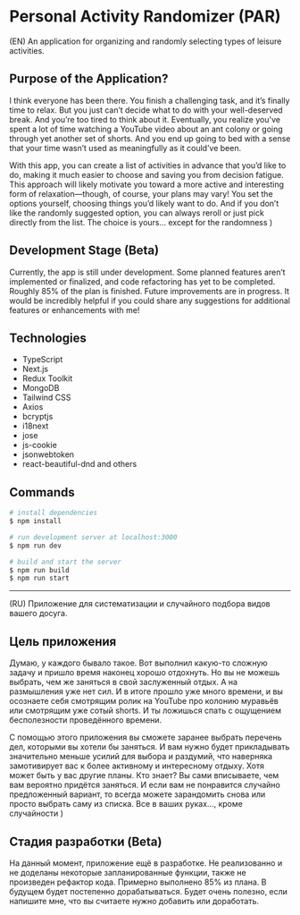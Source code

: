 # Personal Activity Randomizer (PAR)

(EN)
An application for organizing and randomly selecting types of leisure activities.

## Purpose of the Application?

I think everyone has been there. You finish a challenging task, and it’s finally time to relax. But you just can’t decide what to do with your well-deserved break. And you’re too tired to think about it. Eventually, you realize you've spent a lot of time watching a YouTube video about an ant colony or going through yet another set of shorts. And you end up going to bed with a sense that your time wasn’t used as meaningfully as it could’ve been.

With this app, you can create a list of activities in advance that you’d like to do, making it much easier to choose and saving you from decision fatigue. This approach will likely motivate you toward a more active and interesting form of relaxation—though, of course, your plans may vary! You set the options yourself, choosing things you’d likely want to do. And if you don’t like the randomly suggested option, you can always reroll or just pick directly from the list. The choice is yours... except for the randomness )

## Development Stage (Beta)

Currently, the app is still under development. Some planned features aren’t implemented or finalized, and code refactoring has yet to be completed. Roughly 85% of the plan is finished. Future improvements are in progress. It would be incredibly helpful if you could share any suggestions for additional features or enhancements with me!

## Technologies

- TypeScript
- Next.js
- Redux Toolkit
- MongoDB
- Tailwind CSS
- Axios
- bcryptjs
- i18next
- jose
- js-cookie
- jsonwebtoken
- react-beautiful-dnd
  and others

## Commands

```bash
# install dependencies
$ npm install

# run development server at localhost:3000
$ npm run dev

# build and start the server
$ npm run build
$ npm run start
```

---

(RU)
Приложение для систематизации и случайного подбора видов вашего досуга.

## Цель приложения

Думаю, у каждого бывало такое. Вот выполнил какую-то сложную задачу и пришло время наконец хорошо отдохнуть. Но вы не можешь выбрать, чем же заняться в свой заслуженный отдых. А на размышления уже нет сил. И в итоге прошло уже много времени, и вы осознаете себя смотрящим ролик на YouTube про колонию муравьёв или смотрящим уже сотый shorts. И ты ложишься спать с ощущением бесполезности проведённого времени.

С помощью этого приложения вы сможете заранее выбрать перечень дел, которыми вы хотели бы заняться. И вам нужно будет прикладывать значительно меньше усилий для выбора и раздумий, что наверняка замотивирует вас к более активному и интересному отдыху. Хотя может быть у вас другие планы. Кто знает? Вы сами вписываете, чем вам вероятно придётся заняться. И если вам не понравится случайно предложенный вариант, то всегда можете зарандомить снова или просто выбрать саму из списка. Все в ваших руках..., кроме случайности )

## Стадия разработки (Beta)

На данный момент, приложение ещё в разработке. Не реализованно и не доделаны некоторые запланированные функции, также не произведен рефактор кода. Примерно выполнено 85% из плана. В будущем будет постепенно дорабатываться.
Будет очень полезно, если напишите мне, что вы считаете нужно добавить или доработать.
